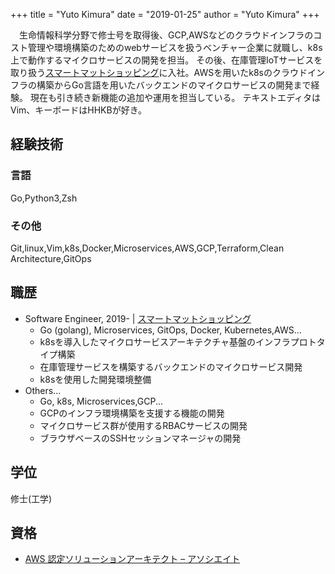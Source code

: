 +++
title = "Yuto Kimura"
date = "2019-01-25"
author = "Yuto Kimura"
+++

　生命情報科学分野で修士号を取得後、GCP,AWSなどのクラウドインフラのコスト管理や環境構築のためのwebサービスを扱うベンチャー企業に就職し、k8s上で動作するマイクロサービスの開発を担当。
その後、在庫管理IoTサービスを取り扱う[スマートマットショッピング](https://smartshopping.co.jp/AboutUs)に入社。AWSを用いたk8sのクラウドインフラの構築からGo言語を用いたバックエンドのマイクロサービスの開発まで経験。
現在も引き続き新機能の追加や運用を担当している。 テキストエディタはVim、キーボードはHHKBが好き。

<!--more-->

## 経験技術

### 言語

Go,Python3,Zsh

### その他

Git,linux,Vim,k8s,Docker,Microservices,AWS,GCP,Terraform,Clean Architecture,GitOps


## 職歴

* Software Engineer, 2019- &#124; [スマートマットショッピング](https://smartshopping.co.jp/AboutUs)
    * Go (golang), Microservices, GitOps, Docker, Kubernetes,AWS...
    * k8sを導入したマイクロサービスアーキテクチャ基盤のインフラプロトタイプ構築
    * 在庫管理サービスを構築するバックエンドのマイクロサービス開発
    * k8sを使用した開発環境整備
* Others...
    * Go, k8s, Microservices,GCP...
    * GCPのインフラ環境構築を支援する機能の開発
    * マイクロサービス群が使用するRBACサービスの開発
    * ブラウザベースのSSHセッションマネージャの開発

## 学位

修士(工学)

## 資格

* [AWS 認定ソリューションアーキテクト – アソシエイト](https://www.youracclaim.com/badges/dc880fed-a3f1-40c3-abd2-b5f7a438f4a7/public_url)

